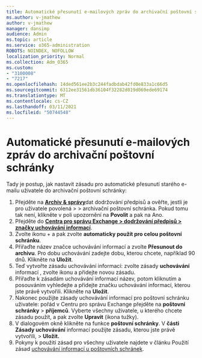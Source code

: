 ```yaml
---
title: Automatické přesunutí e-mailových zpráv do archivační poštovní schránky
ms.author: v-jmathew
author: v-jmathew
manager: dansimp
audience: Admin
ms.topic: article
ms.service: o365-administration
ROBOTS: NOINDEX, NOFOLLOW
localization_priority: Normal
ms.collection: Adm_O365
ms.custom:
- "3100008"
- "7217"
ms.openlocfilehash: 14ded561ee2b3c244fadbdab42fd0e833a1c66d5
ms.sourcegitcommit: 6312ee31561db36104f32282d019d069ede69174
ms.translationtype: MT
ms.contentlocale: cs-CZ
ms.lasthandoff: 03/11/2021
ms.locfileid: "50744548"
---
```

# <a name="automatically-move-email-messages-to-the-archive-mailbox"></a>Automatické přesunutí e-mailových zpráv do archivační poštovní schránky

Tady je postup, jak nastavit zásadu pro automatické přesunutí starého e-mailu uživatele do archivační poštovní schránky:

1. Přejděte na [**Archiv & správy**](https://go.microsoft.com/fwlink/p/?linkid=2077143)dat dodržování předpisů a ověřte, jestli je pro uživatele povolená  >    >   archivační poštovní schránka. Pokud tomu tak není,  klikněte v poli upozornění na **Povolit** a pak na Ano.
2. Přejděte do [**Centra pro správu Exchange > dodržování předpisů > značky uchovávání informací**](https://go.microsoft.com/fwlink/?linkid=2059104).
3. Zvolte ikonu + a pak zvolte **automaticky použít pro celou poštovní schránku**.
4. Přiřaďte název značce uchovávání informací a zvolte **Přesunout do archivu**. Pro dobu uchovávání zadejte dobu, kterou chcete, například 90 dnů. Klikněte na **Uložit**.
5. Teď vytvořte zásadu uchovávání informací: zvolte zásady **uchovávání** informací , zvolte ikonu a přidejte novou zásadu.
6. Přiřaďte k zásadám uchovávání informací název, potom kliknutím a posouváním vyhledejte a přidejte značku uchovávání informací, kterou jste právě vytvořili. Klikněte na **Uložit**.
7. Nakonec použijte zásady uchovávání informací pro poštovní schránku uživatele: pořád v Centru pro správu Exchange přejděte na **poštovní schránky**  >  **příjemců**. Vyberte všechny uživatele, u kterého chcete zásadu použít, a pak zvolte **Upravit** (ikona tužky).
8. V dialogovém okně klikněte na funkce **poštovní schránky**. V **části Zásady uchovávání** informací použijte zásadu, kterou jste právě vytvořili, > **Uložit.**
9. Pokyny k použití zásad pro všechny uživatele najdete v článku Použití zásad [uchovávání informací u poštovních schránek](https://docs.microsoft.com/exchange/security-and-compliance/messaging-records-management/apply-retention-policy).
